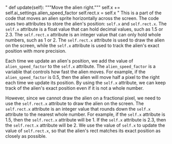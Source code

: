 " def update(self):
"""Move the alien right."""
self.x += self.ai_settings.alien_speed_factor
self.rect.x = self.x
"
This is a part of the code that moves an alien sprite horizontally across the screen. The code uses two attributes to store the alien's position: `self.x` and `self.rect.x`. The `self.x` attribute is a float value that can hold decimal values, such as 1.5 or 2.3. The `self.rect.x` attribute is an integer value that can only hold whole numbers, such as 1 or 2. The `self.rect.x` attribute is used to draw the alien on the screen, while the `self.x` attribute is used to track the alien's exact position with more precision.

Each time we update an alien's position, we add the value of `alien_speed_factor` to the `self.x` attribute. The `alien_speed_factor` is a variable that controls how fast the alien moves. For example, if the `alien_speed_factor` is 0.5, then the alien will move half a pixel to the right each time we update its position. By using the `self.x` attribute, we can keep track of the alien's exact position even if it is not a whole number.

However, since we cannot draw the alien on a fractional pixel, we need to use the `self.rect.x` attribute to draw the alien on the screen. The `self.rect.x` attribute is an integer value that rounds down the `self.x` attribute to the nearest whole number. For example, if the `self.x` attribute is 1.5, then the `self.rect.x` attribute will be 1. If the `self.x` attribute is 2.3, then the `self.rect.x` attribute will be 2. We use the value of `self.x` to update the value of `self.rect.x`, so that the alien's rect matches its exact position as closely as possible.
